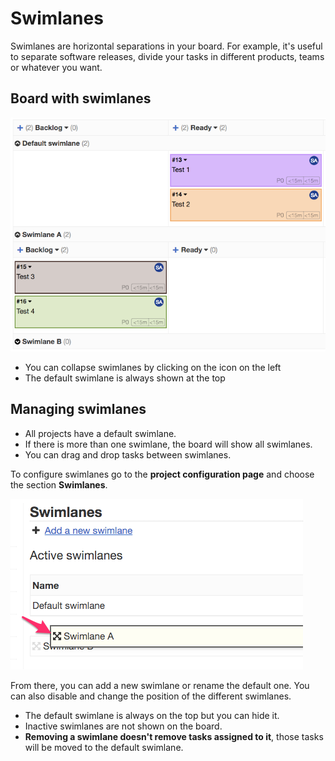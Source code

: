 Swimlanes
=========

Swimlanes are horizontal separations in your board.
For example, it's useful to separate software releases, divide your tasks in different products, teams or whatever you want.

Board with swimlanes
--------------------

![Swimlanes](screenshots/swimlanes.png)

- You can collapse swimlanes by clicking on the icon on the left
- The default swimlane is always shown at the top

Managing swimlanes
------------------

- All projects have a default swimlane.
- If there is more than one swimlane, the board will show all swimlanes.
- You can drag and drop tasks between swimlanes.

To configure swimlanes go to the **project configuration page** and choose the section **Swimlanes**.

![Swimlanes Configuration](screenshots/swimlane-configuration.png)

From there, you can add a new swimlane or rename the default one.
You can also disable and change the position of the different swimlanes.

- The default swimlane is always on the top but you can hide it.
- Inactive swimlanes are not shown on the board.
- **Removing a swimlane doesn't remove tasks assigned to it**, those tasks will be moved to the default swimlane.
